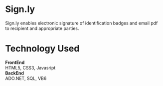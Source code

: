 # Sign.ly
 Sign.ly enables electronic signature of identification badges and email pdf to recipient and appropriate parties. 

# Technology Used
<b>FrontEnd</b> <br />
HTML5, CSS3, Javasript <br />
<b>BackEnd</b> <br />
ADO.NET, SQL, VB6 <br />
